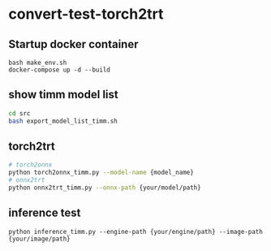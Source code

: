 # convert-test-torch2trt

## Startup docker container
```
bash make_env.sh
docker-compose up -d --build 
```

## show timm model list 
```bash
cd src
bash export_model_list_timm.sh
```

## torch2trt
```bash
# torch2onnx
python torch2onnx_timm.py --model-name {model_name}
# onnx2trt
python onnx2trt_timm.py --onnx-path {your/model/path}
```

## inference test
```
python inference_timm.py --engine-path {your/engine/path} --image-path {your/image/path}
```
